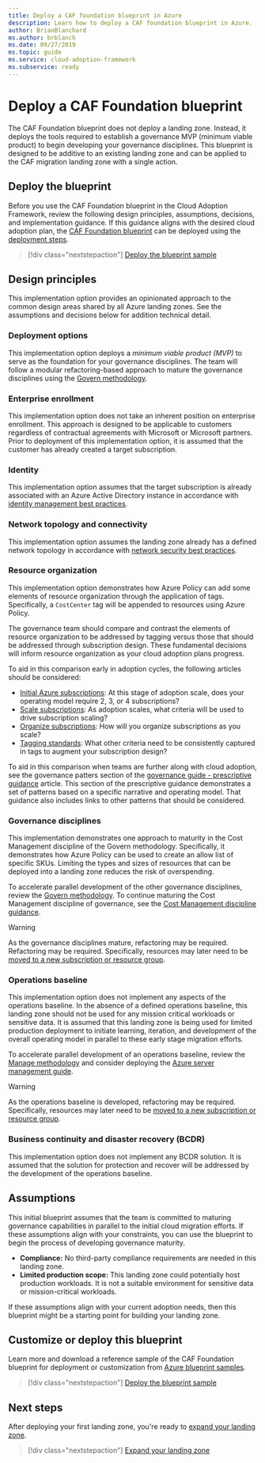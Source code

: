 ```yaml
---
title: Deploy a CAF foundation blueprint in Azure
description: Learn how to deploy a CAF foundation blueprint in Azure.
author: BrianBlanchard
ms.author: brblanch
ms.date: 09/27/2019
ms.topic: guide
ms.service: cloud-adoption-framework
ms.subservice: ready
---
```


<!-- docsTest:ignore "CAF Foundation blueprint" -->

# Deploy a CAF Foundation blueprint

The CAF Foundation blueprint does not deploy a landing zone. Instead, it deploys the tools required to establish a governance MVP (minimum viable product) to begin developing your governance disciplines. This blueprint is designed to be additive to an existing landing zone and can be applied to the CAF migration landing zone with a single action.

## Deploy the blueprint

Before you use the CAF Foundation blueprint in the Cloud Adoption Framework, review the following design principles, assumptions, decisions, and implementation guidance. If this guidance aligns with the desired cloud adoption plan, the [CAF Foundation blueprint](https://docs.microsoft.com/azure/governance/blueprints/samples/caf-foundation) can be deployed using the [deployment steps][deploy-sample].

> [!div class="nextstepaction"]
> [Deploy the blueprint sample][deploy-sample]

## Design principles

This implementation option provides an opinionated approach to the common design areas shared by all Azure landing zones. See the assumptions and decisions below for addition technical detail.

### Deployment options

This implementation option deploys a _minimum viable product (MVP)_ to serve as the foundation for your governance disciplines. The team will follow a modular refactoring-based approach to mature the governance disciplines using the [Govern methodology](../../govern/index.md).

### Enterprise enrollment

This implementation option does not take an inherent position on enterprise enrollment. This approach is designed to be applicable to customers regardless of contractual agreements with Microsoft or Microsoft partners. Prior to deployment of this implementation option, it is assumed that the customer has already created a target subscription.

### Identity

This implementation option assumes that the target subscription is already associated with an Azure Active Directory instance in accordance with [identity management best practices](https://docs.microsoft.com/azure/security/fundamentals/identity-management-best-practices?toc=/azure/cloud-adoption-framework/toc.json&bc=/azure/cloud-adoption-framework/_bread/toc.json).

### Network topology and connectivity

This implementation option assumes the landing zone already has a defined network topology in accordance with [network security best practices](https://docs.microsoft.com/azure/security/fundamentals/network-best-practices?toc=/azure/cloud-adoption-framework/toc.json&bc=/azure/cloud-adoption-framework/_bread/toc.json).

### Resource organization

This implementation option demonstrates how Azure Policy can add some elements of resource organization through the application of tags. Specifically, a `CostCenter` tag will be appended to resources using Azure Policy.

The governance team should compare and contrast the elements of resource organization to be addressed by tagging versus those that should be addressed through subscription design. These fundamental decisions will inform resource organization as your cloud adoption plans progress.

To aid in this comparison early in adoption cycles, the following articles should be considered:

- [Initial Azure subscriptions](../azure-best-practices/initial-subscriptions.md): At this stage of adoption scale, does your operating model require 2, 3, or 4 subscriptions?
- [Scale subscriptions](../azure-best-practices/scale-subscriptions.md): As adoption scales, what criteria will be used to drive subscription scaling?
- [Organize subscriptions](../azure-best-practices/organize-subscriptions.md): How will you organize subscriptions as you scale?
- [Tagging standards](../azure-best-practices/naming-and-tagging.md#metadata-tags): What other criteria need to be consistently captured in tags to augment your subscription design?

To aid in this comparison when teams are further along with cloud adoption, see the governance patters section of the [governance guide - prescriptive guidance](../../govern/guides/complex/prescriptive-guidance.md#application-of-governance-defined-patterns) article. This section of the prescriptive guidance demonstrates a set of patterns based on a specific narrative and operating model. That guidance also includes links to other patterns that should be considered.

### Governance disciplines

This implementation demonstrates one approach to maturity in the Cost Management discipline of the Govern methodology. Specifically, it demonstrates how Azure Policy can be used to create an allow list of specific SKUs. Limiting the types and sizes of resources that can be deployed into a landing zone reduces the risk of overspending.

To accelerate parallel development of the other governance disciplines, review the [Govern methodology](../../govern/index.md). To continue maturing the Cost Management discipline of governance, see the [Cost Management discipline guidance](../../govern/guides/complex/cost-management-improvement.md#incremental-improvement-of-the-best-practices).

> [!WARNING]
> As the governance disciplines mature, refactoring may be required. Refactoring may be required. Specifically, resources may later need to be [moved to a new subscription or resource group](https://docs.microsoft.com/azure/azure-resource-manager/management/move-resource-group-and-subscription?toc=/azure/cloud-adoption-framework/toc.json&bc=/azure/cloud-adoption-framework/_bread/toc.json).

### Operations baseline

This implementation option does not implement any aspects of the operations baseline. In the absence of a defined operations baseline, this landing zone should not be used for any mission critical workloads or sensitive data. It is assumed that this landing zone is being used for limited production deployment to initiate learning, iteration, and development of the overall operating model in parallel to these early stage migration efforts.

To accelerate parallel development of an operations baseline, review the [Manage methodology](../../manage/index.md) and consider deploying the [Azure server management guide](../../manage/azure-server-management/index.md).

> [!WARNING]
> As the operations baseline is developed, refactoring may be required. Specifically, resources may later need to be [moved to a new subscription or resource group](https://docs.microsoft.com/azure/azure-resource-manager/management/move-resource-group-and-subscription?toc=/azure/cloud-adoption-framework/toc.json&bc=/azure/cloud-adoption-framework/_bread/toc.json).

### Business continuity and disaster recovery (BCDR)

This implementation option does not implement any BCDR solution. It is assumed that the solution for protection and recover will be addressed by the development of the operations baseline.

## Assumptions

This initial blueprint assumes that the team is committed to maturing governance capabilities in parallel to the initial cloud migration efforts. If these assumptions align with your constraints, you can use the blueprint to begin the process of developing governance maturity.

- **Compliance:** No third-party compliance requirements are needed in this landing zone.
- **Limited production scope:** This landing zone could potentially host production workloads. It is not a suitable environment for sensitive data or mission-critical workloads.

If these assumptions align with your current adoption needs, then this blueprint might be a starting point for building your landing zone.

## Customize or deploy this blueprint

Learn more and download a reference sample of the CAF Foundation blueprint for deployment or customization from [Azure blueprint samples][deploy-sample].

> [!div class="nextstepaction"]
> [Deploy the blueprint sample][deploy-sample]

## Next steps

After deploying your first landing zone, you're ready to [expand your landing zone](../considerations/index.md).

> [!div class="nextstepaction"]
> [Expand your landing zone](../considerations/index.md)

<!-- links -->

[Deploy-sample]: https://docs.microsoft.com/azure/governance/blueprints/samples/caf-foundation/deploy
